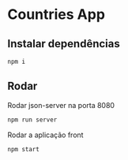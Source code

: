 # Countries App

## Instalar dependências

```bash
npm i
```

## Rodar

Rodar json-server na porta 8080

```bash
npm run server
```

Rodar a aplicação front

```bash
npm start
```